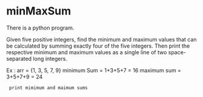 # minMaxSum
There is a python program. 

Given five positive integers, find the minimum and maximum values that can be calculated by summing exactly four of the five integers. Then print the respective minimum and maximum values as a single line of two space-separated long integers.

Ex : arr = {1, 3, 5, 7, 9}
     minimum Sum = 1+3+5+7 = 16
     maximum sum = 3+5+7+9 = 24
     
     print mimimum and maimum sums 
